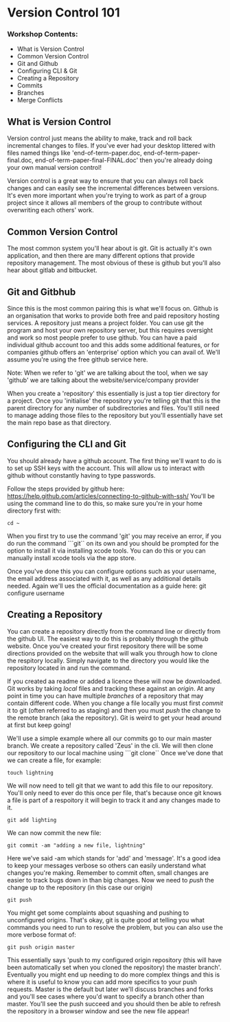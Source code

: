 # Version Control 101

### Workshop Contents: 
- What is Version Control
- Common Version Control 
- Git and Github
- Configuring CLI & Git
- Creating a Repository
- Commits
- Branches
- Merge Conflicts

## What is Version Control
Version control just means the ability to make, track and roll back incremental changes to files. If you've ever had your desktop littered with files named things like 'end-of-term-paper.doc, end-of-term-paper-final.doc, end-of-term-paper-final-FINAL.doc' then you're already doing your own manual version control!

Version control is a great way to ensure that you can always roll back changes and can easily see the incremental differences between versions. It's even more important when you're trying to work as part of a group project since it allows all members of the group to contribute without overwriting each others' work.

## Common Version Control
The most common system you'll hear about is git. Git is actually it's own application, and then there are many different options that provide repository management. The most obvious of these is github but you'll also hear about gitlab and bitbucket. 

## Git and Gitbhub
Since this is the most common pairing this is what we'll focus on. Github is an organisation that works to provide both free and paid repository hosting services. A repository just means a project folder. You can use git the program and host your own repository server, but this requires oversight and work so most people prefer to use github. You can have a paid individual github account too and this adds some additional features, or for companies github offers an 'enterprise' option which you can avail of. We'll assume you're using the free github service here. 

Note: When we refer to 'git' we are talking about the tool, when we say 'github' we are talking about the website/service/company provider

When you create a 'repository' this essentially is just a top tier directory for a project. Once you 'initialise' the repository you're telling git that this is the parent directory for any number of subdirectories and files. You'll still need to manage adding those files to the repository but you'll essentially have set the main repo base as that directory. 

## Configuring the CLI and Git
You should already have a github account. The first thing we'll want to do is to set up SSH keys with the account. This will allow us to interact with github without constantly having to type passwords. 

Follow the steps provided by github here: https://help.github.com/articles/connecting-to-github-with-ssh/
You'll be using the command line to do this, so make sure you're in your home directory first with:
```
cd ~
```

When you first try to use the command 'git' you may receive an error, if you do run the command ```git`` on its own and you should be prompted for the option to install it via installing xcode tools. You can do this or you can manually install xcode tools via the app store. 

Once you've done this you can configure options such as your username, the email address associated with it, as well as any additional details needed. 
Again we'll ues the official documentation as a guide here: git configure username


## Creating a Repository
You can create a repository directly from the command line or directly from the github UI. The easiest way to do this is probably through the github website. Once you've created your first repository there will be some directions provided on the website that will walk you through how to clone the respitory locally. Simply navigate to the directory you would like the repository located in and run the command. 

If you created aa readme or added a licence these will now be downloaded. Git works by taking *local* files and tracking these against an *origin*. At any point in time you can have multiple *branches* of a repository that may contain different code. When you change a file locally you must first *commit* it to git (often referred to as staging) and then you must *push* the change to the remote branch (aka the repository). Git is weird to get your head around at first but keep going!

We'll use a simple example where all our commits go to our main master branch. We create a repository called 'Zeus' in the cli. We will then clone our repository to our local machine using ```git clone``
Once we've done that we can create a file, for example:
```
touch lightning
```
We will now need to tell git that we want to add this file to our repository. You'll only need to ever do this once per file, that's because once git knows a file is part of a respoitory it will begin to track it and any changes made to it. 
```
git add lighting
```

We can now commit the new file:
```
git commit -am "adding a new file, lightning"
```
Here we've said -am which stands for 'add' and 'message'. It's a good idea to keep your messages verbose so others can easily understand what changes you're making. Remember to commit often, small changes are easier to track bugs down in than big changes.
Now we need to *push* the change up to the repository (in this case our origin)
```
git push
```
You might get some complaints about squashing and pushing to unconfigured origins. That's okay, git is quite good at telling you what commands you need to run to resolve the problem, but you can also use the more verbose format of:
```
git push origin master
```
This essentially says 'push to my configured origin repository (this will have been automatically set when you cloned the repository) the master branch'.
Eventually you might end up needing to do more complex things and this is where it is useful to know you can add more specifics to your push requests. Master is the default but later we'll discuss branches and forks and you'll see cases where you'd want to specify a branch other than master. 
You'll see the push succeed and you should then be able to refresh the repository in a browser window and see the new file appear!

 





